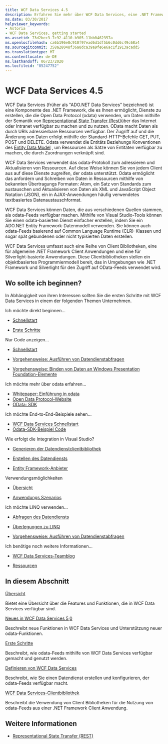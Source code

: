 ```yaml
---
title: WCF Data Services 4.5
description: Erfahren Sie mehr über WCF Data Services, eine .NET Framework Komponente, die Dienste zum verfügbar machen und Nutzen von Daten mithilfe der Rest-Semantik unterstützt.
ms.date: 03/30/2017
helpviewer_keywords:
- Astoria
- WCF Data Services, getting started
ms.assetid: 73d2bec3-7c92-4110-b905-11bb0462357a
ms.openlocfilehash: ca6b196e8c910f97ead6d1df5b6c0dd6c49c68a4
ms.sourcegitcommit: 358a28048f36a8dca39a9fe6e6ac1f1913acadd5
ms.translationtype: MT
ms.contentlocale: de-DE
ms.lasthandoff: 06/23/2020
ms.locfileid: "85247752"
---
```

# <a name="wcf-data-services-45"></a>WCF Data Services 4.5

WCF Data Services (früher als "ADO.NET Data Services" bezeichnet) ist eine Komponente des .NET Framework, die es Ihnen ermöglicht, Dienste zu erstellen, die die Open Data Protocol (odata) verwenden, um Daten mithilfe der Semantik von [Representational State Transfer (Rest)](https://www.ics.uci.edu/~fielding/pubs/dissertation/rest_arch_style.htm)über das Internet oder Intranet verfügbar zu machen und zu nutzen. OData macht Daten als durch URIs adressierbare Ressourcen verfügbar. Der Zugriff auf und die Änderung von Daten erfolgt mithilfe der Standard-HTTP-Befehle GET, PUT, POST und DELETE. Odata verwendet die Entitäts Beziehungs Konventionen des [Entity Data Model](../adonet/entity-data-model.md) , um Ressourcen als Sätze von Entitäten verfügbar zu machen, die durch Zuordnungen verknüpft sind.

WCF Data Services verwendet das odata-Protokoll zum adressieren und Aktualisieren von Ressourcen. Auf diese Weise können Sie von jedem Client aus auf diese Dienste zugreifen, der odata unterstützt. Odata ermöglicht das anfordern und Schreiben von Daten in Ressourcen mithilfe von bekannten Übertragungs Formaten: Atom, ein Satz von Standards zum austauschen und Aktualisieren von Daten als XML und JavaScript Object Notation (JSON), ein in AJAX-Anwendungen häufig verwendetes textbasiertes Datenaustauschformat.

WCF Data Services können Daten, die aus verschiedenen Quellen stammen, als odata-Feeds verfügbar machen. Mithilfe von Visual Studio-Tools können Sie einen odata-basierten Dienst einfacher erstellen, indem Sie ein ADO.NET Entity Framework-Datenmodell verwenden. Sie können auch odata-Feeds basierend auf Common Language Runtime (CLR)-Klassen und sogar spät gebundenen oder nicht typisierten Daten erstellen.

WCF Data Services umfasst auch eine Reihe von Client Bibliotheken, eine für allgemeine .NET Framework Client Anwendungen und eine für Silverlight-basierte Anwendungen. Diese Clientbibliotheken stellen ein objektbasiertes Programmiermodell bereit, das in Umgebungen wie .NET Framework und Silverlight für den Zugriff auf OData-Feeds verwendet wird.

## <a name="where-should-i-start"></a>Wo sollte ich beginnen?

In Abhängigkeit von ihren Interessen sollten Sie die ersten Schritte mit WCF Data Services in einem der folgenden Themen Unternehmen.

Ich möchte direkt beginnen…

- [Schnellstart](quickstart-wcf-data-services.md)

- [Erste Schritte](getting-started-with-wcf-data-services.md)

Nur Code anzeigen...

- [Schnellstart](quickstart-wcf-data-services.md)

- [Vorgehensweise: Ausführen von Datendienstabfragen](how-to-execute-data-service-queries-wcf-data-services.md)

- [Vorgehensweise: Binden von Daten an Windows Presentation Foundation-Elemente](bind-data-to-wpf-elements-wcf-data-services.md)

Ich möchte mehr über odata erfahren...

- [Whitepaper: Einführung in odata](https://download.microsoft.com/download/E/5/A/E5A59052-EE48-4D64-897B-5F7C608165B8/IntroducingOData.pdf)
- [Open Data Protocol-Website](https://www.odata.org/)
- [OData: SDK](https://www.odata.org/ecosystem/)

Ich möchte End-to-End-Beispiele sehen...

- [WCF Data Services Schnellstart](https://github.com/microsoftarchive/msdn-code-gallery-community-s-z/tree/master/WCF%20Data%20Services%20Quickstart%20(OData%20Service%20and%20WPF%20Client))
- [Odata-SDK-Beispiel Code](https://www.odata.org/ecosystem/#sdk)

Wie erfolgt die Integration in Visual Studio?

- [Generieren der Datendienstclientbibliothek](generating-the-data-service-client-library-wcf-data-services.md)

- [Erstellen des Datendiensts](creating-the-data-service.md)

- [Entity Framework-Anbieter](entity-framework-provider-wcf-data-services.md)

Verwendungsmöglichkeiten

- [Übersicht](wcf-data-services-overview.md)

- [Anwendungs Szenarios](application-scenarios-wcf-data-services.md)

Ich möchte LINQ verwenden...

- [Abfragen des Datendiensts](querying-the-data-service-wcf-data-services.md)

- [Überlegungen zu LINQ](linq-considerations-wcf-data-services.md)

- [Vorgehensweise: Ausführen von Datendienstabfragen](how-to-execute-data-service-queries-wcf-data-services.md)

Ich benötige noch weitere Informationen...

- [WCF Data Services-Teamblog](https://docs.microsoft.com/archive/blogs/astoriateam/)

- [Ressourcen](wcf-data-services-resources.md)

## <a name="in-this-section"></a>In diesem Abschnitt

[Übersicht](wcf-data-services-overview.md)

Bietet eine Übersicht über die Features und Funktionen, die in WCF Data Services verfügbar sind.

[Neues in WCF Data Services 5,0](https://docs.microsoft.com/previous-versions/dotnet/wcf-data-services/ee373845(v=vs.103))

Beschreibt neue Funktionen in WCF Data Services und Unterstützung neuer odata-Funktionen.

[Erste Schritte](getting-started-with-wcf-data-services.md)

Beschreibt, wie odata-Feeds mithilfe von WCF Data Services verfügbar gemacht und genutzt werden.

[Definieren von WCF Data Services](defining-wcf-data-services.md)

Beschreibt, wie Sie einen Datendienst erstellen und konfigurieren, der odata-Feeds verfügbar macht.

[WCF Data Services-Clientbibliothek](wcf-data-services-client-library.md)

Beschreibt die Verwendung von Client Bibliotheken für die Nutzung von odata-Feeds aus einer .NET Framework Client Anwendung.

## <a name="see-also"></a>Weitere Informationen

- [Representational State Transfer (REST)](https://www.ics.uci.edu/~fielding/pubs/dissertation/rest_arch_style.htm)
